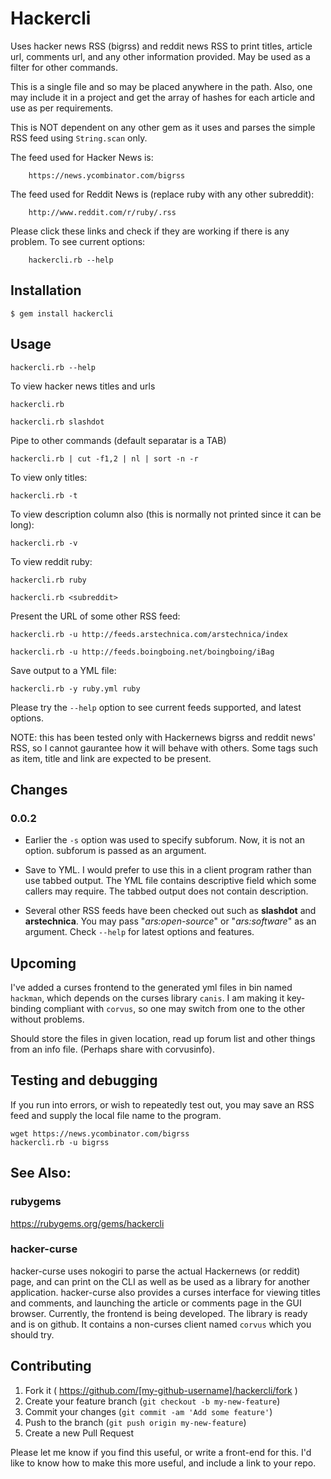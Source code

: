 # Hackercli

Uses hacker news RSS (bigrss) and reddit news RSS to print titles, article url, comments url, and any other information
provided. May be used as a filter for other commands.

This is a single file and so may be placed anywhere in the path. Also, one may include it in a project
and get the array of hashes for each article and use as per requirements.

This is NOT dependent on any other gem as it uses and parses the simple RSS feed using `String.scan` only.

The feed used for Hacker News is:

        https://news.ycombinator.com/bigrss

The feed used for Reddit News is (replace ruby with any other subreddit):

        http://www.reddit.com/r/ruby/.rss

Please click these links and check if they are working if there is any problem.
To see current options:

        hackercli.rb --help


## Installation

    $ gem install hackercli

## Usage

    hackercli.rb --help

To view hacker news titles and urls

    hackercli.rb 

    hackercli.rb slashdot

Pipe to other commands (default separatar is a TAB)

    hackercli.rb | cut -f1,2 | nl | sort -n -r
    

To view only titles:

    hackercli.rb -t


To view description column also (this is normally not printed since it can be long):

    hackercli.rb -v

To view reddit ruby:

    hackercli.rb ruby 

    hackercli.rb <subreddit> 

Present the URL of some other RSS feed:

    hackercli.rb -u http://feeds.arstechnica.com/arstechnica/index

    hackercli.rb -u http://feeds.boingboing.net/boingboing/iBag

Save output to a YML file:

    hackercli.rb -y ruby.yml ruby 

Please try the `--help` option to see current feeds supported, and latest options.

NOTE: this has been tested only with Hackernews bigrss and reddit news' RSS, so I cannot gaurantee
how it will behave with others. Some tags such as item, title and link are expected to be present.

## Changes

### 0.0.2

-  Earlier the `-s` option was used to specify subforum. Now, it is not an option. subforum is passed
as an argument.

-  Save to YML. I would prefer to use this in a client program rather than use tabbed output. 
   The YML file contains descriptive field which some callers may require.
   The tabbed output does not contain description.

-  Several other RSS feeds have been checked out such as **slashdot** and **arstechnica**.
   You may pass "*ars:open-source*" or "*ars:software*" as an argument.
   Check `--help` for latest options and features.

## Upcoming

I've added a curses frontend to the generated yml files in bin named `hackman`, which depends on the
curses library `canis`. I am making it key-binding compliant with `corvus`, so one may switch from one
to the other without problems.

Should store the files in given location, read up forum list and other things from an info file.
(Perhaps share with corvusinfo).

## Testing and debugging

If you run into errors, or wish to repeatedly test out, you may save an RSS feed and supply the local file name to 
the program.

    wget https://news.ycombinator.com/bigrss
    hackercli.rb -u bigrss

## See Also:

### rubygems

https://rubygems.org/gems/hackercli

### hacker-curse

hacker-curse uses nokogiri to parse the actual Hackernews (or reddit) page, and can print on the CLI as well as 
be used as a library for another application. hacker-curse also provides a curses interface for viewing titles 
and comments, and launching the article or comments page in the GUI browser. Currently, the frontend is being 
developed. The library is ready and is on github. It contains a non-curses client named `corvus` which you should 
try.

## Contributing

1. Fork it ( https://github.com/[my-github-username]/hackercli/fork )
2. Create your feature branch (`git checkout -b my-new-feature`)
3. Commit your changes (`git commit -am 'Add some feature'`)
4. Push to the branch (`git push origin my-new-feature`)
5. Create a new Pull Request

Please let me know if you find this useful, or write a front-end for this. I'd like to know how to make this more
useful, and include a link to your repo.
